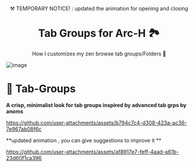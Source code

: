 
<p align="center"> ⚒️ TEMPORARY NOTICE! : updated the animation for opening and closing</p>







<p align="center">
    <h1 align="center"> Tab Groups for Arc-H 🏞️</h2>
</p>

<p align="center">How I customizes my zen browse tab groups/Folders 🌸</p>

![image](https://github.com/user-attachments/assets/c60c8e6c-8d51-4c08-b468-543006604f0c)



###

#  🥬 Tab-Groups

**A crisp, minimalist look for tab groups  inspired by advanced tab grps by anoms**  





https://github.com/user-attachments/assets/b794c7c4-d308-423a-ac36-7e967ab08f6c    


**updated animation ,  you can give suggestions to improve it **

 
 https://github.com/user-attachments/assets/af8917e7-feff-4aad-a61b-23d60f1ca396
